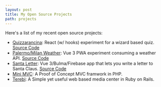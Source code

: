 ```yaml
---
layout: post
title: My Open Source Projects
path: projects
---
```


Here's a list of my recent open source projects:

- [Quizzarancina](https://quizzarancina.trappi.dev): React (w/ hooks) experiment for a wizard based quiz. [Source Code](https://github.com/danitrap/quizzarancina)
- [Palermo/Milan Weather](https://weather.trappi.dev): Vue 3 PWA experiment consuming a weather API. [Source Code](https://github.com/danitrap/weather)
- [Santa Letter](https://natale.trappi.dev): Vue 3/Bulma/Firebase app that lets you write a letter to Santa Claus. [Source Code](https://github.com/danitrap/santa-letter)
- [Mini MVC](https://github.com/danitrap/minimvc): A Proof of Concept MVC framwork in PHP.
- [Terebi](https://github.com/danitrap/terebi): A Simple yet useful web based media center in Ruby on Rails.
